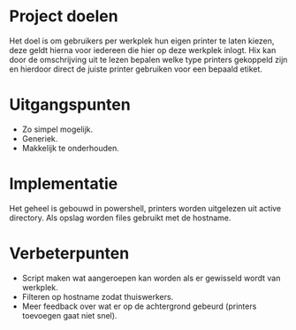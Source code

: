 # Project doelen

Het doel is om gebruikers per werkplek hun eigen printer te laten kiezen, deze
geldt hierna voor iedereen die hier op deze werkplek inlogt. Hix kan door de
omschrijving uit te lezen bepalen welke type printers gekoppeld zijn en
hierdoor direct de juiste printer gebruiken voor een bepaald etiket.

# Uitgangspunten

* Zo simpel mogelijk.
* Generiek.
* Makkelijk te onderhouden.

# Implementatie

Het geheel is gebouwd in powershell, printers worden uitgelezen uit active
directory.  Als opslag worden files gebruikt met de hostname.

# Verbeterpunten

* Script maken wat aangeroepen kan worden als er gewisseld wordt van werkplek.
* Filteren op hostname zodat thuiswerkers.
* Meer feedback over wat er op de achtergrond gebeurd (printers toevoegen gaat
  niet snel).

